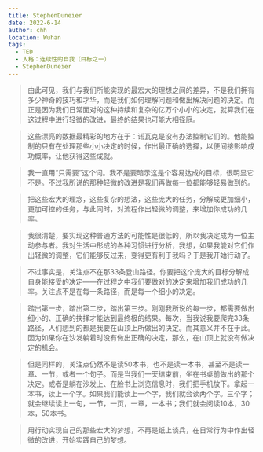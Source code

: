 ```yaml
---
title: StephenDuneier
date: 2022-6-14
author: chh
location: Wuhan
tags:
  - TED
  - 人格：连续性的自我（目标之一）
  - StephenDuneier
---
```


> 由此可见，我们与我们所能实现的最宏大的理想之间的差异，不是我们拥有多少神奇的技巧和才华，而是我们如何理解问题和做出解决问题的决定。而正是因为我们日常面对的这种持续和复杂的亿万个小小的决定，就算我们在这过程中进行轻微的改进，最终的结果也可能大相径庭。

> 这些漂亮的数据最精彩的地方在于：诺瓦克是没有办法控制它们的。他能控制的只有在处理那些小小决定的时候，作出最正确的选择，以便间接影响成功概率，让他获得这些成就。

> 我一直用“只需要”这个词。我不是要暗示这是个容易达成的目标，很明显它不是。不过我所说的那种轻微的改进是我们再做每一位都能够轻易做到的。

> 把这些宏大的理念，这些复杂的想法，这些庞大的任务，分解成更加细小，更加可控的任务，与此同时，对流程作出轻微的调整，来增加你成功的几率。

> 我很清楚，要实现这种普通方法的可能性是很低的，所以我决定成为一位主动参与者。我对生活中形成的各种习惯进行分析，我想，如果我能对它们作出轻微的调整，它们能够反过来，变得更有利于我吗？于是我开始行动了。

> 不过事实是，关注点不在那33条登山路径。你要把这个庞大的目标分解成自身能接受的决定——在过程之中我们要做对的决定来增加我们成功的几率。关注点不是在每一条路径，而是每一个细小的决定。

> 踏出第一步，踏出第二步，踏出第三步。刚刚我所说的每一步，都需要做出细小的、正确的抉择才能达到最终极的结果。每次，当我说我要爬完33条路径，人们想到的都是我要在山顶上所做出的决定。而其意义并不在于此。因为如果你在沙发躺着时没有做出正确的决定，那么，在山顶上就没有做决定的机会。

> 但是同样的，关注点仍然不是读50本书，也不是读一本书，甚至不是读一章、一节，或者一个句子。而是当我们一天结束前，坐在书桌前做出的那个决定。或者是躺在沙发上、在脸书上浏览信息时，我们把手机放下。拿起一本书，读上一个字。如果我们能读上一个字，我们就会读两个字。三个字；就会继续读上一句，一节，一页，一章，一本书；我们就会阅读10本，30本，50本书。

> 用行动实现自己的那些宏大的梦想，不再是纸上谈兵，在日常行为中作出轻微的改进，开始实践自己的梦想。
